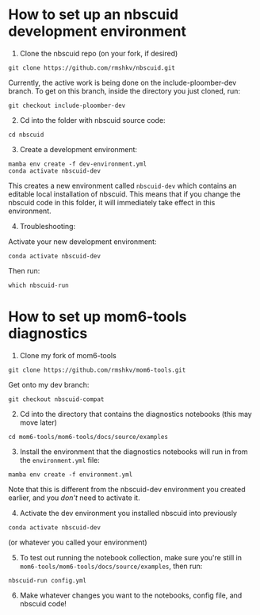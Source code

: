 # How to set up an nbscuid development environment

1. Clone the nbscuid repo (on your fork, if desired)

```
git clone https://github.com/rmshkv/nbscuid.git
```

Currently, the active work is being done on the include-ploomber-dev branch. To get on this branch, inside the directory you just cloned, run:

```
git checkout include-ploomber-dev
```

2. Cd into the folder with nbscuid source code:

```
cd nbscuid
```

3. Create a development environment:

```
mamba env create -f dev-environment.yml
conda activate nbscuid-dev
```
This creates a new environment called `nbscuid-dev` which contains an editable local installation of nbscuid. This means that if you change the nbscuid code in this folder, it will immediately take effect in this environment.

4. Troubleshooting:

Activate your new development environment:

```
conda activate nbscuid-dev
```
Then run:

```
which nbscuid-run
```

# How to set up mom6-tools diagnostics

1. Clone my fork of mom6-tools

```
git clone https://github.com/rmshkv/mom6-tools.git
```

Get onto my dev branch:


```
git checkout nbscuid-compat
```

2. Cd into the directory that contains the diagnostics notebooks (this may move later)
```
cd mom6-tools/mom6-tools/docs/source/examples
```

3. Install the environment that the diagnostics notebooks will run in from the `environment.yml` file:
```
mamba env create -f environment.yml
```
Note that this is different from the nbscuid-dev environment you created earlier, and you *don't* need to activate it.

4. Activate the dev environment you installed nbscuid into previously
```
conda activate nbscuid-dev
```
(or whatever you called your environment)

5. To test out running the notebook collection, make sure you're still in `mom6-tools/mom6-tools/docs/source/examples`, then run:

```
nbscuid-run config.yml
```

6. Make whatever changes you want to the notebooks, config file, and nbscuid code!

